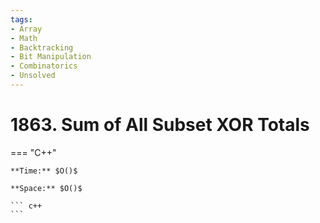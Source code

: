 ```yaml
---
tags:
- Array
- Math
- Backtracking
- Bit Manipulation
- Combinatorics
- Unsolved
---
```



# 1863. Sum of All Subset XOR Totals

=== "C++"

    **Time:** $O()$

    **Space:** $O()$

    ``` c++
    ```